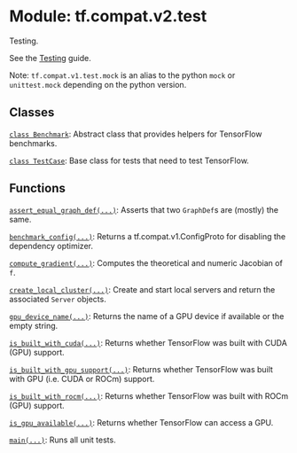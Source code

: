 <div itemscope itemtype="http://developers.google.com/ReferenceObject">
<meta itemprop="name" content="tf.compat.v2.test" />
<meta itemprop="path" content="Stable" />
</div>

# Module: tf.compat.v2.test

Testing.

<!-- Placeholder for "Used in" -->

See the [Testing](https://tensorflow.org/api_docs/python/tf/test) guide.

Note: `tf.compat.v1.test.mock` is an alias to the python `mock` or
`unittest.mock` depending on the python version.

## Classes

[`class Benchmark`](../../../tf/test/Benchmark.md): Abstract class that provides helpers for TensorFlow benchmarks.

[`class TestCase`](../../../tf/test/TestCase.md): Base class for tests that need to test TensorFlow.

## Functions

[`assert_equal_graph_def(...)`](../../../tf/compat/v2/test/assert_equal_graph_def.md): Asserts that two `GraphDef`s are (mostly) the same.

[`benchmark_config(...)`](../../../tf/test/benchmark_config.md): Returns a tf.compat.v1.ConfigProto for disabling the dependency optimizer.

[`compute_gradient(...)`](../../../tf/compat/v2/test/compute_gradient.md): Computes the theoretical and numeric Jacobian of `f`.

[`create_local_cluster(...)`](../../../tf/test/create_local_cluster.md): Create and start local servers and return the associated `Server` objects.

[`gpu_device_name(...)`](../../../tf/test/gpu_device_name.md): Returns the name of a GPU device if available or the empty string.

[`is_built_with_cuda(...)`](../../../tf/test/is_built_with_cuda.md): Returns whether TensorFlow was built with CUDA (GPU) support.

[`is_built_with_gpu_support(...)`](../../../tf/test/is_built_with_gpu_support.md): Returns whether TensorFlow was built with GPU (i.e. CUDA or ROCm) support.

[`is_built_with_rocm(...)`](../../../tf/test/is_built_with_rocm.md): Returns whether TensorFlow was built with ROCm (GPU) support.

[`is_gpu_available(...)`](../../../tf/test/is_gpu_available.md): Returns whether TensorFlow can access a GPU.

[`main(...)`](../../../tf/test/main.md): Runs all unit tests.

